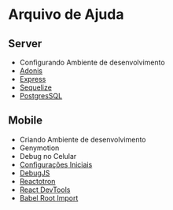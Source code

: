 # Arquivo de Ajuda

## Server

- Configurando Ambiente de desenvolvimento
- [Adonis](/src/adonis/index.md)
- [Express](/src/node/index.md)
- [Sequelize](/src/sequelize/index.md)
- [PostgresSQL](/src/postgresSQL/index.md)

## Mobile

- Criando Ambiente de desenvolvimento
- Genymotion
- Debug no Celular
- [Configurações Iniciais](/src/mobile/initial.md)
- [DebugJS](/src/mobile/debujs.md)
- [Reactotron](/src/mobile/reactotron.md)
- [React DevTools](/src/mobile/devtools.md)
- [Babel Root Import](/src/mobile/babelrootimport.md)
